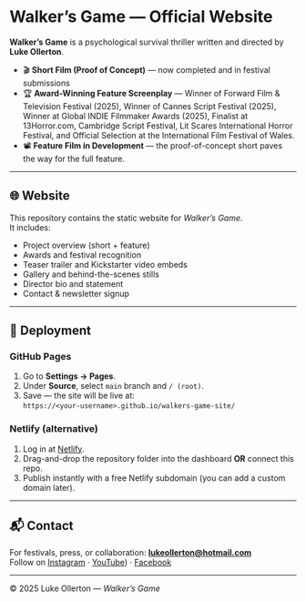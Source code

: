 # Walker’s Game — Official Website

**Walker’s Game** is a psychological survival thriller written and directed by **Luke Ollerton**.  

- 🎬 **Short Film (Proof of Concept)** — now completed and in festival submissions  
- 🏆 **Award-Winning Feature Screenplay** — Winner of Forward Film & Television Festival (2025), Winner of Cannes Script Festival (2025), Winner at Global INDIE Filmmaker Awards (2025), Finalist at 13Horror.com, Cambridge Script Festival, Lit Scares International Horror Festival, and Official Selection at the International Film Festival of Wales.  
- 📽 **Feature Film in Development** — the proof-of-concept short paves the way for the full feature.  

---

## 🌐 Website
This repository contains the static website for *Walker’s Game*.  
It includes:
- Project overview (short + feature)  
- Awards and festival recognition  
- Teaser trailer and Kickstarter video embeds  
- Gallery and behind-the-scenes stills  
- Director bio and statement  
- Contact & newsletter signup  

---

## 🚀 Deployment

### GitHub Pages
1. Go to **Settings → Pages**.  
2. Under **Source**, select `main` branch and `/ (root)`.  
3. Save — the site will be live at:  
   `https://<your-username>.github.io/walkers-game-site/`

### Netlify (alternative)
1. Log in at [Netlify](https://www.netlify.com).  
2. Drag-and-drop the repository folder into the dashboard **OR** connect this repo.  
3. Publish instantly with a free Netlify subdomain (you can add a custom domain later).  

---

## 📬 Contact
For festivals, press, or collaboration: **lukeollerton@hotmail.com**  
Follow on [Instagram](https://instagram.com/ollertonluke/) · [YouTube](https://youtu.be/H7n5N6jQkqs)) · [Facebook](https://facebook.com/people/Walkers-Game/61577796253060/)  

--- 

© 2025 Luke Ollerton — *Walker’s Game*

